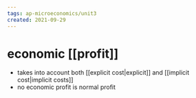 ```yaml
---
tags: ap-microeconomics/unit3 
created: 2021-09-29
---
```


# economic [[profit]]

- takes into account both [[explicit cost|explicit]] and [[implicit cost|implicit costs]]
- no economic profit is normal profit 
